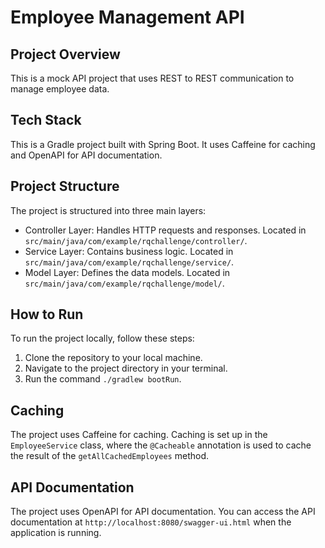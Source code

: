 # Employee Management API

## Project Overview
This is a mock API project that uses REST to REST communication to manage employee data. 

## Tech Stack
This is a Gradle project built with Spring Boot. It uses Caffeine for caching and OpenAPI for API documentation.

## Project Structure
The project is structured into three main layers:
- Controller Layer: Handles HTTP requests and responses. Located in `src/main/java/com/example/rqchallenge/controller/`.
- Service Layer: Contains business logic. Located in `src/main/java/com/example/rqchallenge/service/`.
- Model Layer: Defines the data models. Located in `src/main/java/com/example/rqchallenge/model/`.

## How to Run
To run the project locally, follow these steps:
1. Clone the repository to your local machine.
2. Navigate to the project directory in your terminal.
3. Run the command `./gradlew bootRun`.

## Caching
The project uses Caffeine for caching. Caching is set up in the `EmployeeService` class, where the `@Cacheable` annotation is used to cache the result of the `getAllCachedEmployees` method.

## API Documentation
The project uses OpenAPI for API documentation. You can access the API documentation at `http://localhost:8080/swagger-ui.html` when the application is running.